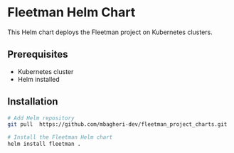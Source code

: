 # Fleetman Helm Chart

This Helm chart deploys the Fleetman project on Kubernetes clusters.

## Prerequisites

- Kubernetes cluster
- Helm installed

## Installation

```bash
# Add Helm repository
git pull  https://github.com/mbagheri-dev/fleetman_project_charts.git

# Install the Fleetman Helm chart
helm install fleetman .

